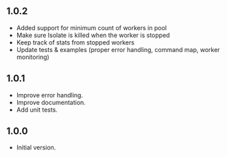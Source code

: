 ## 1.0.2

- Added support for minimum count of workers in pool
- Make sure Isolate is killed when the worker is stopped
- Keep track of stats from stopped workers
- Update tests & examples (proper error handling, command map, worker monitoring)

## 1.0.1

- Improve error handling.
- Improve documentation.
- Add unit tests.

## 1.0.0

- Initial version.
